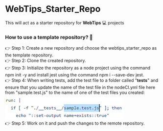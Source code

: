 # WebTips_Starter_Repo
This will act as a starter repository for **WebTips** 💻 projects

### How to use a template repository? 🏁
👉 Step 1: Create a new repository and choose the webtips_starter_repo as the template repository.\
👉 Step 2: Clone the created repository.\
👉 Step 3: Initialize the repository as a node project using the command npm init -y and install jest using the command npm i --save-dev jest.\
👉 Step 4: When writing tests, add the test file to a folder called "__tests__" and ensure that you update the name of the test file in the nodeCI.yml file here from "sample.test.js" to the name of one of the test files you created:\
![file name that needs to be changed](https://github.com/solitontech/WebTips_Starter_Repo/blob/main/documentation_assets/WorkflowSpecification/nodeCI.PNG)\
👉 Step 5: Work on it and push the changes to the remote repository. 

